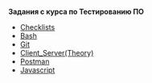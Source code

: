 
__Задания с курса по Тестированию ПО__

* [Checklists](https://github.com/Artemhx/Practice_testing/tree/main/Checklists)
* [Bash](https://github.com/Artemhx/Practice_testing/tree/main/Bash)
* [Git](https://github.com/Artemhx/Practice_testing/tree/main/Git)
* [Client_Server(Theory)](https://github.com/Artemhx/Practice_testing/tree/main/Client_Server(Theory))
* [Postman](https://github.com/Artemhx/Practice_testing/tree/main/Postman)
* [Javascript](https://github.com/Artemhx/Practice_testing/tree/main/javascript)